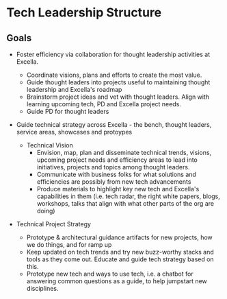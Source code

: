 # Tech Leadership Structure

## Goals

- Foster efficiency via collaboration for thought leadership activities at Excella.
  - Coordinate visions, plans and efforts to create the most value.
  - Guide thought leaders into projects useful to maintaining thought leadership and Excella's roadmap
  - Brainstorm project ideas and vet with thought leaders. Align with learning upcoming tech, PD and Excella project needs.
  - Guide PD for thought leaders

- Guide technical strategy across Excella - the bench, thought leaders, service areas, showcases and protoypes
  - Technical Vision
    - Envision, map, plan and disseminate technical trends, visions, upcoming project needs and efficiency areas to lead into initiatives, projects and topics among thought leaders.
    - Communicate with business folks for what solutions and efficiencies are possibly from new tech advancements
    - Produce materials to highlight key new tech and Excella's capabilities in them (i.e. tech radar, the right white papers, blogs, workshops, talks that align with what other parts of the org are doing)
- Technical Project Strategy
    - Prototype & architectural guidance artifacts for new projects, how we do things, and for ramp up
    - Keep updated on tech trends and try new buzz-worthy stacks and tools as they come out. Educate and guide tech strategy based on this. 
    - Prototype new tech and ways to use tech, i.e. a chatbot for answering common questions as a guide, to help jumpstart new disciplines.